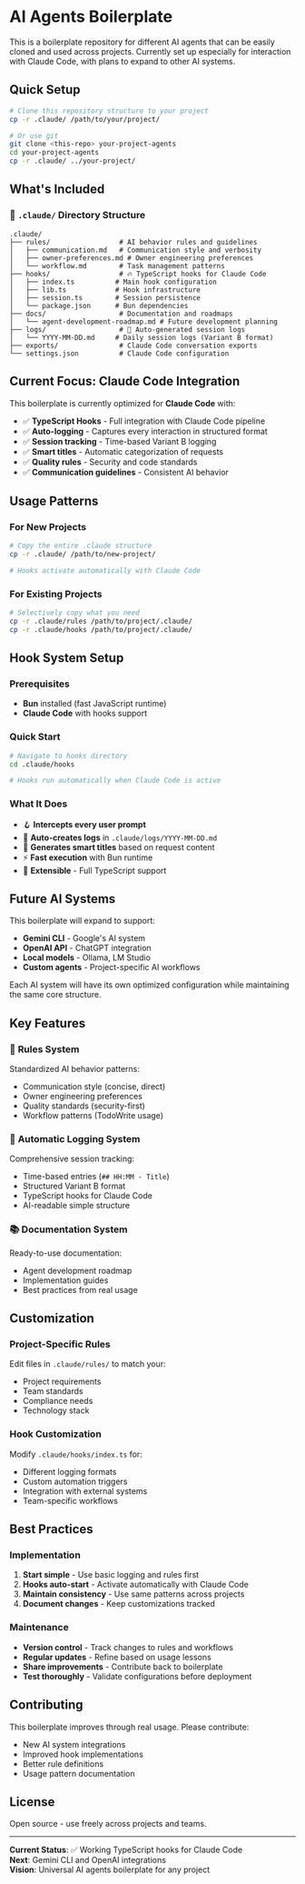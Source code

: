 # AI Agents Boilerplate

This is a boilerplate repository for different AI agents that can be easily cloned and used across projects. Currently set up especially for interaction with Claude Code, with plans to expand to other AI systems.

## Quick Setup

```bash
# Clone this repository structure to your project
cp -r .claude/ /path/to/your/project/

# Or use git
git clone <this-repo> your-project-agents
cd your-project-agents
cp -r .claude/ ../your-project/
```

## What's Included

### 📁 `.claude/` Directory Structure

```
.claude/
├── rules/                 # AI behavior rules and guidelines
│   ├── communication.md   # Communication style and verbosity
│   ├── owner-preferences.md # Owner engineering preferences
│   └── workflow.md        # Task management patterns
├── hooks/                 # 🔥 TypeScript hooks for Claude Code
│   ├── index.ts          # Main hook configuration
│   ├── lib.ts            # Hook infrastructure
│   ├── session.ts        # Session persistence
│   └── package.json      # Bun dependencies
├── docs/                  # Documentation and roadmaps
│   └── agent-development-roadmap.md # Future development planning
├── logs/                  # 📝 Auto-generated session logs
│   └── YYYY-MM-DD.md     # Daily session logs (Variant B format)
├── exports/               # Claude Code conversation exports
└── settings.json          # Claude Code configuration
```

## Current Focus: Claude Code Integration

This boilerplate is currently optimized for **Claude Code** with:

- ✅ **TypeScript Hooks** - Full integration with Claude Code pipeline
- ✅ **Auto-logging** - Captures every interaction in structured format
- ✅ **Session tracking** - Time-based Variant B logging
- ✅ **Smart titles** - Automatic categorization of requests
- ✅ **Quality rules** - Security and code standards
- ✅ **Communication guidelines** - Consistent AI behavior

## Usage Patterns

### For New Projects

```bash
# Copy the entire .claude structure
cp -r .claude/ /path/to/new-project/

# Hooks activate automatically with Claude Code
```

### For Existing Projects

```bash
# Selectively copy what you need
cp -r .claude/rules /path/to/project/.claude/
cp -r .claude/hooks /path/to/project/.claude/
```

## Hook System Setup

### Prerequisites

- **Bun** installed (fast JavaScript runtime)
- **Claude Code** with hooks support

### Quick Start

```bash
# Navigate to hooks directory
cd .claude/hooks

# Hooks run automatically when Claude Code is active
```

### What It Does

- 🪝 **Intercepts every user prompt**
- 📝 **Auto-creates logs** in `.claude/logs/YYYY-MM-DD.md`
- 🎯 **Generates smart titles** based on request content
- ⚡ **Fast execution** with Bun runtime
- 🔧 **Extensible** - Full TypeScript support

## Future AI Systems

This boilerplate will expand to support:

- **Gemini CLI** - Google's AI system
- **OpenAI API** - ChatGPT integration
- **Local models** - Ollama, LM Studio
- **Custom agents** - Project-specific AI workflows

Each AI system will have its own optimized configuration while maintaining the same core structure.

## Key Features

### 🔧 **Rules System**

Standardized AI behavior patterns:

- Communication style (concise, direct)
- Owner engineering preferences
- Quality standards (security-first)
- Workflow patterns (TodoWrite usage)

### 📝 **Automatic Logging System**

Comprehensive session tracking:

- Time-based entries (`## HH:MM - Title`)
- Structured Variant B format
- TypeScript hooks for Claude Code
- AI-readable simple structure

### 📚 **Documentation System**

Ready-to-use documentation:

- Agent development roadmap
- Implementation guides
- Best practices from real usage

## Customization

### Project-Specific Rules

Edit files in `.claude/rules/` to match your:

- Project requirements
- Team standards
- Compliance needs
- Technology stack

### Hook Customization

Modify `.claude/hooks/index.ts` for:

- Different logging formats
- Custom automation triggers
- Integration with external systems
- Team-specific workflows

## Best Practices

### Implementation

1. **Start simple** - Use basic logging and rules first
2. **Hooks auto-start** - Activate automatically with Claude Code
3. **Maintain consistency** - Use same patterns across projects
4. **Document changes** - Keep customizations tracked

### Maintenance

- **Version control** - Track changes to rules and workflows
- **Regular updates** - Refine based on usage lessons
- **Share improvements** - Contribute back to boilerplate
- **Test thoroughly** - Validate configurations before deployment

## Contributing

This boilerplate improves through real usage. Please contribute:

- New AI system integrations
- Improved hook implementations
- Better rule definitions
- Usage pattern documentation

## License

Open source - use freely across projects and teams.

---

**Current Status**: ✅ Working TypeScript hooks for Claude Code  
**Next**: Gemini CLI and OpenAI integrations  
**Vision**: Universal AI agents boilerplate for any project
